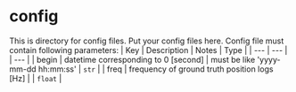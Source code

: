 # config
This is directory for config files.
Put your config files here.
Config file must contain following parameters:
| Key   | Description                                  | Notes                              | Type        |
| ---   | ---                                          |                                    | ---         |
| begin | datetime corresponding to 0 [second]         | must be like 'yyyy-mm-dd hh:mm:ss' | `str`       |
| freq  | frequency of ground truth position logs [Hz] |                                    | `float`     |
